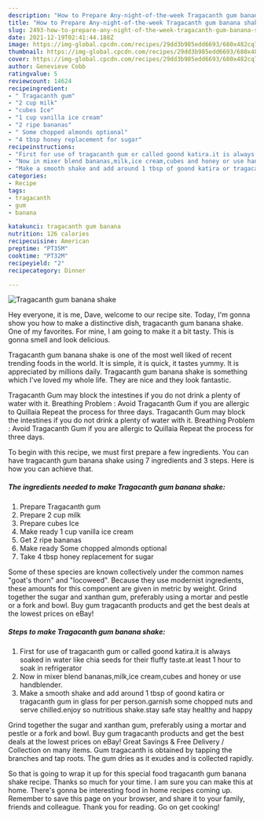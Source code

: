 ```yaml
---
description: "How to Prepare Any-night-of-the-week Tragacanth gum banana shake"
title: "How to Prepare Any-night-of-the-week Tragacanth gum banana shake"
slug: 2493-how-to-prepare-any-night-of-the-week-tragacanth-gum-banana-shake
date: 2021-12-19T02:41:44.188Z
image: https://img-global.cpcdn.com/recipes/29dd3b985edd6693/680x482cq70/tragacanth-gum-banana-shake-recipe-main-photo.jpg
thumbnail: https://img-global.cpcdn.com/recipes/29dd3b985edd6693/680x482cq70/tragacanth-gum-banana-shake-recipe-main-photo.jpg
cover: https://img-global.cpcdn.com/recipes/29dd3b985edd6693/680x482cq70/tragacanth-gum-banana-shake-recipe-main-photo.jpg
author: Genevieve Cobb
ratingvalue: 5
reviewcount: 14624
recipeingredient:
- " Tragacanth gum"
- "2 cup milk"
- "cubes Ice"
- "1 cup vanilla ice cream"
- "2 ripe bananas"
- " Some chopped almonds optional"
- "4 tbsp honey replacement for sugar"
recipeinstructions:
- "First for use of tragacanth gum or called goond katira.it is always soaked in water like chia seeds for their fluffy taste.at least 1 hour to soak in refrigerator"
- "Now in mixer blend bananas,milk,ice cream,cubes and honey or use handblender."
- "Make a smooth shake and add around 1 tbsp of goond katira or tragacanth gum in glass for per person.garnish some chopped nuts and serve chilled.enjoy so nutritious shake.stay safe stay healthy and happy"
categories:
- Recipe
tags:
- tragacanth
- gum
- banana

katakunci: tragacanth gum banana 
nutrition: 126 calories
recipecuisine: American
preptime: "PT35M"
cooktime: "PT32M"
recipeyield: "2"
recipecategory: Dinner

---
```



![Tragacanth gum banana shake](https://img-global.cpcdn.com/recipes/29dd3b985edd6693/680x482cq70/tragacanth-gum-banana-shake-recipe-main-photo.jpg)

Hey everyone, it is me, Dave, welcome to our recipe site. Today, I'm gonna show you how to make a distinctive dish, tragacanth gum banana shake. One of my favorites. For mine, I am going to make it a bit tasty. This is gonna smell and look delicious.

Tragacanth gum banana shake is one of the most well liked of recent trending foods in the world. It is simple, it is quick, it tastes yummy. It is appreciated by millions daily. Tragacanth gum banana shake is something which I've loved my whole life. They are nice and they look fantastic.

Tragacanth Gum may block the intestines if you do not drink a plenty of water with it. Breathing Problem : Avoid Tragacanth Gum if you are allergic to Quillaia Repeat the process for three days. Tragacanth Gum may block the intestines if you do not drink a plenty of water with it. Breathing Problem : Avoid Tragacanth Gum if you are allergic to Quillaia Repeat the process for three days.


To begin with this recipe, we must first prepare a few ingredients. You can have tragacanth gum banana shake using 7 ingredients and 3 steps. Here is how you can achieve that.

<!--inarticleads1-->

##### The ingredients needed to make Tragacanth gum banana shake:

1. Prepare  Tragacanth gum
1. Prepare 2 cup milk
1. Prepare cubes Ice
1. Make ready 1 cup vanilla ice cream
1. Get 2 ripe bananas
1. Make ready  Some chopped almonds optional
1. Take 4 tbsp honey replacement for sugar


Some of these species are known collectively under the common names &#34;goat&#39;s thorn&#34; and &#34;locoweed&#34;. Because they use modernist ingredients, these amounts for this component are given in metric by weight. Grind together the sugar and xanthan gum, preferably using a mortar and pestle or a fork and bowl. Buy gum tragacanth products and get the best deals at the lowest prices on eBay! 

<!--inarticleads2-->

##### Steps to make Tragacanth gum banana shake:

1. First for use of tragacanth gum or called goond katira.it is always soaked in water like chia seeds for their fluffy taste.at least 1 hour to soak in refrigerator
1. Now in mixer blend bananas,milk,ice cream,cubes and honey or use handblender.
1. Make a smooth shake and add around 1 tbsp of goond katira or tragacanth gum in glass for per person.garnish some chopped nuts and serve chilled.enjoy so nutritious shake.stay safe stay healthy and happy


Grind together the sugar and xanthan gum, preferably using a mortar and pestle or a fork and bowl. Buy gum tragacanth products and get the best deals at the lowest prices on eBay! Great Savings &amp; Free Delivery / Collection on many items. Gum tragacanth is obtained by tapping the branches and tap roots. The gum dries as it exudes and is collected rapidly. 

So that is going to wrap it up for this special food tragacanth gum banana shake recipe. Thanks so much for your time. I am sure you can make this at home. There's gonna be interesting food in home recipes coming up. Remember to save this page on your browser, and share it to your family, friends and colleague. Thank you for reading. Go on get cooking!
